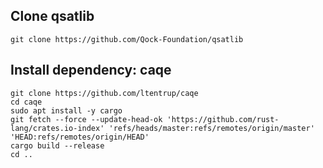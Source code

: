 ## Clone qsatlib

    git clone https://github.com/Qock-Foundation/qsatlib

## Install dependency: caqe

    git clone https://github.com/ltentrup/caqe
    cd caqe
    sudo apt install -y cargo
    git fetch --force --update-head-ok 'https://github.com/rust-lang/crates.io-index' 'refs/heads/master:refs/remotes/origin/master' 'HEAD:refs/remotes/origin/HEAD'
    cargo build --release
    cd ..
